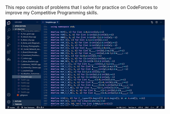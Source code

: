 This repo consists of problems that I solve for practice on CodeForces to improve my Competitive Programming skills.

![Screenshot](assets/Screenshot.png)
